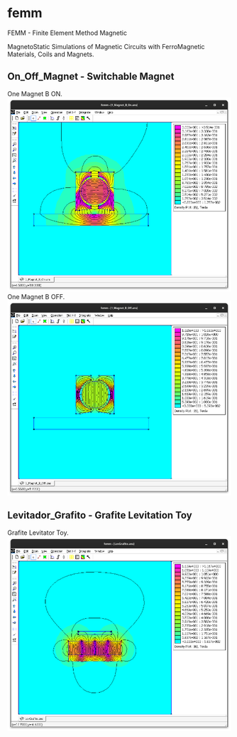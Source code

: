# femm

FEMM - Finite Element Method Magnetic

MagnetoStatic Simulations of Magnetic Circuits with FerroMagnetic Materials, Coils and Magnets.

## On_Off_Magnet - Switchable Magnet
One Magnet B ON.
![One Magnet B ON](On_Off_Magnet/Magnet_B_ON.png)
One Magnet B OFF.
![One Magnet B OFF](On_Off_Magnet/Magnet_B_OFF.png)

## Levitador_Grafito - Grafite Levitation Toy
Grafite Levitator Toy.
![Grafite Levitator](Levitador_Grafito/LevGrafito.png)
